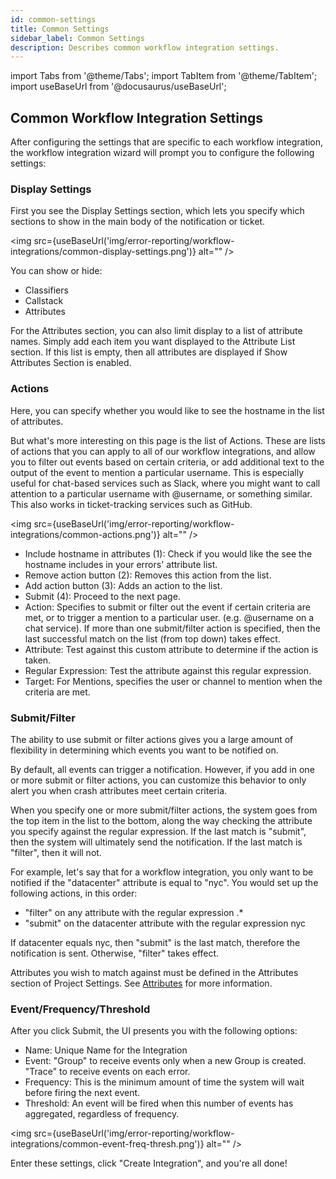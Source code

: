 ```yaml
---
id: common-settings
title: Common Settings
sidebar_label: Common Settings
description: Describes common workflow integration settings.
---
```


import Tabs from '@theme/Tabs';
import TabItem from '@theme/TabItem';
import useBaseUrl from '@docusaurus/useBaseUrl';

## Common Workflow Integration Settings

After configuring the settings that are specific to each workflow integration, the workflow integration wizard will prompt you to configure the following settings:

### Display Settings

First you see the Display Settings section, which lets you specify which sections to show in the main body of the notification or ticket.

<img src={useBaseUrl('img/error-reporting/workflow-integrations/common-display-settings.png')} alt="" />

You can show or hide:

- Classifiers
- Callstack
- Attributes

For the Attributes section, you can also limit display to a list of attribute names. Simply add each item you want displayed to the Attribute List section. If this list is empty, then all attributes are displayed if Show Attributes Section is enabled.

### Actions

Here, you can specify whether you would like to see the hostname in the list of attributes.

But what's more interesting on this page is the list of Actions. These are lists of actions that you can apply to all of our workflow integrations, and allow you to filter out events based on certain criteria, or add additional text to the output of the event to mention a particular username. This is especially useful for chat-based services such as Slack, where you might want to call attention to a particular username with @username, or something similar. This also works in ticket-tracking services such as GitHub.

<img src={useBaseUrl('img/error-reporting/workflow-integrations/common-actions.png')} alt="" />

- Include hostname in attributes (1): Check if you would like the see the hostname includes in your errors' attribute list.
- Remove action button (2): Removes this action from the list.
- Add action button (3): Adds an action to the list.
- Submit (4): Proceed to the next page.
- Action: Specifies to submit or filter out the event if certain criteria are met, or to trigger a mention to a particular user. (e.g. @username on a chat service). If more than one submit/filter action is specified, then the last successful match on the list (from top down) takes effect.
- Attribute: Test against this custom attribute to determine if the action is taken.
- Regular Expression: Test the attribute against this regular expression.
- Target: For Mentions, specifies the user or channel to mention when the criteria are met.

### Submit/Filter

The ability to use submit or filter actions gives you a large amount of flexibility in determining which events you want to be notified on.

By default, all events can trigger a notification. However, if you add in one or more submit or filter actions, you can customize this behavior to only alert you when crash attributes meet certain criteria.

When you specify one or more submit/filter actions, the system goes from the top item in the list to the bottom, along the way checking the attribute you specify against the regular expression. If the last match is "submit", then the system will ultimately send the notification. If the last match is "filter", then it will not.

For example, let's say that for a workflow integration, you only want to be notified if the "datacenter" attribute is equal to "nyc". You would set up the following actions, in this order:

- "filter" on any attribute with the regular expression .\*
- "submit" on the datacenter attribute with the regular expression nyc

If datacenter equals nyc, then "submit" is the last match, therefore the notification is sent. Otherwise, "filter" takes effect.

Attributes you wish to match against must be defined in the Attributes section of Project Settings. See [Attributes](/error-reporting/project-setup/attributes/) for more information.

### Event/Frequency/Threshold

After you click Submit, the UI presents you with the following options:

- Name: Unique Name for the Integration
- Event: "Group" to receive events only when a new Group is created. "Trace" to receive events on each error.
- Frequency: This is the minimum amount of time the system will wait before firing the next event.
- Threshold: An event will be fired when this number of events has aggregated, regardless of frequency.

<img src={useBaseUrl('img/error-reporting/workflow-integrations/common-event-freq-thresh.png')} alt="" />

Enter these settings, click "Create Integration", and you're all done!
